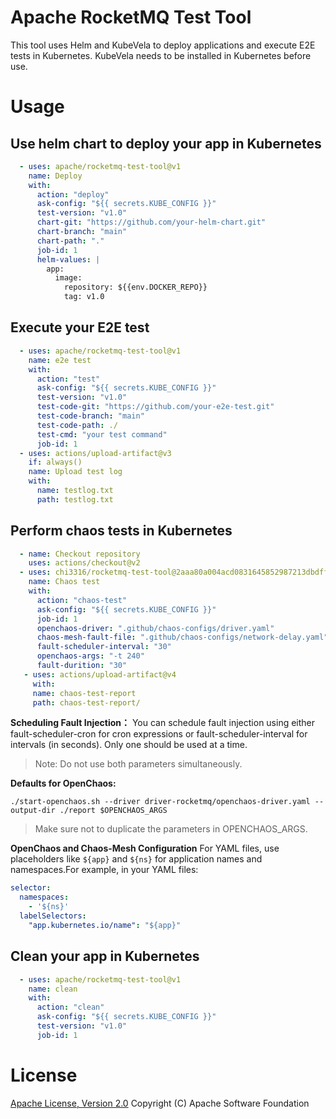 # Apache RocketMQ Test Tool

This tool uses Helm and KubeVela to deploy applications and execute E2E tests in Kubernetes.
KubeVela needs to be installed in Kubernetes before use.

# Usage

<!-- start usage -->
## Use helm chart to deploy your app in Kubernetes
```yaml
  - uses: apache/rocketmq-test-tool@v1
    name: Deploy
    with:
      action: "deploy"
      ask-config: "${{ secrets.KUBE_CONFIG }}"
      test-version: "v1.0"
      chart-git: "https://github.com/your-helm-chart.git"
      chart-branch: "main"
      chart-path: "."
      job-id: 1
      helm-values: |
        app:
          image:
            repository: ${{env.DOCKER_REPO}}
            tag: v1.0
```
## Execute your E2E test
```yaml
  - uses: apache/rocketmq-test-tool@v1
    name: e2e test
    with:
      action: "test"
      ask-config: "${{ secrets.KUBE_CONFIG }}"
      test-version: "v1.0"
      test-code-git: "https://github.com/your-e2e-test.git"
      test-code-branch: "main"
      test-code-path: ./
      test-cmd: "your test command"
      job-id: 1
  - uses: actions/upload-artifact@v3
    if: always()
    name: Upload test log
    with:
      name: testlog.txt
      path: testlog.txt
```
## Perform chaos tests in Kubernetes
```yaml
  - name: Checkout repository
    uses: actions/checkout@v2
  - uses: chi3316/rocketmq-test-tool@2aaa80a004acd0831645852987213dbdff61ce53
    name: Chaos test
    with:
      action: "chaos-test"
      ask-config: "${{ secrets.KUBE_CONFIG }}"
      job-id: 1
      openchaos-driver: ".github/chaos-configs/driver.yaml"
      chaos-mesh-fault-file: ".github/chaos-configs/network-delay.yaml"
      fault-scheduler-interval: "30"
      openchaos-args: "-t 240"
      fault-durition: "30"
   - uses: actions/upload-artifact@v4
     with:
     name: chaos-test-report
     path: chaos-test-report/
```
**Scheduling Fault Injection：**
You can schedule fault injection using either fault-scheduler-cron for cron expressions or fault-scheduler-interval for intervals (in seconds). Only one should be used at a time.
> Note: Do not use both parameters simultaneously.

**Defaults for OpenChaos:**
```shell
./start-openchaos.sh --driver driver-rocketmq/openchaos-driver.yaml --output-dir ./report $OPENCHAOS_ARGS
```
> Make sure not to duplicate the parameters in OPENCHAOS_ARGS.

**OpenChaos and Chaos-Mesh Configuration**
For YAML files, use placeholders like `${app}` and `${ns}` for application names and namespaces.For example, in your YAML files:
```yaml
selector:
  namespaces:
    - '${ns}'
  labelSelectors:
    "app.kubernetes.io/name": "${app}"
```
## Clean your app in Kubernetes
```yaml
  - uses: apache/rocketmq-test-tool@v1
    name: clean
    with:
      action: "clean"
      ask-config: "${{ secrets.KUBE_CONFIG }}"
      test-version: "v1.0"
      job-id: 1
```
<!-- end usage -->

# License
[Apache License, Version 2.0](http://www.apache.org/licenses/LICENSE-2.0.html) Copyright (C) Apache Software Foundation
